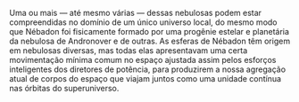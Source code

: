 ﻿Uma ou mais — até mesmo várias — dessas nebulosas podem estar compreendidas no domínio de um único universo local, do mesmo modo que Nébadon foi fisicamente formado por uma progênie estelar e planetária da nebulosa de Andronover e de outras. As esferas de Nébadon têm origem em nebulosas diversas, mas todas elas apresentavam uma certa movimentação mínima comum no espaço ajustada assim pelos esforços inteligentes dos diretores de potência, para produzirem a nossa agregação atual de corpos do espaço que viajam juntos como uma unidade contínua nas órbitas do superuniverso.